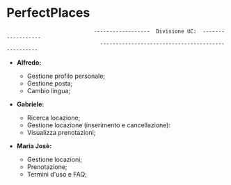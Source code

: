 # PerfectPlaces

                                ------------------  Divisione UC:  ------------------
                                  --------------------------------------------------
                                
                                 
-   **Alfredo:**
    - Gestione profilo personale;
  	- Gestione posta;
 	- Cambio lingua;
  
-   **Gabriele:**
	- Ricerca locazione;
	- Gestione locazione (inserimento e cancellazione):
	- Visualizza prenotazioni;
	
-   **Maria Josè:**
	- Gestione locazioni;
	- Prenotazione;
	- Termini d'uso e FAQ;